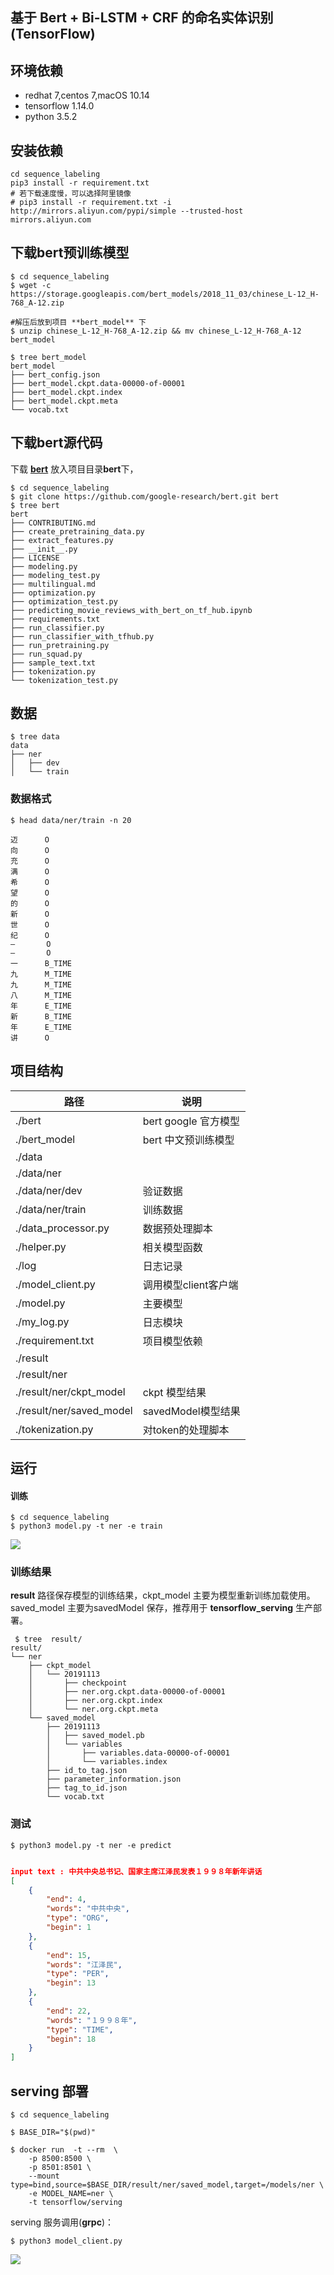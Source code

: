 
## 基于 Bert + Bi-LSTM + CRF 的命名实体识别(TensorFlow)

## 环境依赖

 - redhat 7,centos 7,macOS 10.14
 - tensorflow 1.14.0
 - python 3.5.2


## 安装依赖
        
    cd sequence_labeling
    pip3 install -r requirement.txt
    # 若下载速度慢，可以选择阿里镜像
    # pip3 install -r requirement.txt -i http://mirrors.aliyun.com/pypi/simple --trusted-host mirrors.aliyun.com

## 下载bert预训练模型

    $ cd sequence_labeling
    $ wget -c https://storage.googleapis.com/bert_models/2018_11_03/chinese_L-12_H-768_A-12.zip
    
    #解压后放到项目 **bert_model** 下
    $ unzip chinese_L-12_H-768_A-12.zip && mv chinese_L-12_H-768_A-12 bert_model
    
    $ tree bert_model
    bert_model
    ├── bert_config.json
    ├── bert_model.ckpt.data-00000-of-00001
    ├── bert_model.ckpt.index
    ├── bert_model.ckpt.meta
    └── vocab.txt

## 下载bert源代码
下载 [**bert**](https://github.com/google-research/bert) 放入项目目录**bert**下，

    $ cd sequence_labeling
    $ git clone https://github.com/google-research/bert.git bert
    $ tree bert
    bert
    ├── CONTRIBUTING.md
    ├── create_pretraining_data.py
    ├── extract_features.py
    ├── __init__.py
    ├── LICENSE
    ├── modeling.py
    ├── modeling_test.py
    ├── multilingual.md
    ├── optimization.py
    ├── optimization_test.py
    ├── predicting_movie_reviews_with_bert_on_tf_hub.ipynb
    ├── requirements.txt
    ├── run_classifier.py
    ├── run_classifier_with_tfhub.py
    ├── run_pretraining.py
    ├── run_squad.py
    ├── sample_text.txt
    ├── tokenization.py
    └── tokenization_test.py
    
## 数据

    $ tree data
    data
    ├── ner
    │   ├── dev
    │   └── train
    
### 数据格式


    $ head data/ner/train -n 20
    
    迈      O
    向      O
    充      O
    满      O
    希      O
    望      O
    的      O
    新      O
    世      O
    纪      O
    —       O
    —       O
    一      B_TIME
    九      M_TIME
    九      M_TIME
    八      M_TIME
    年      E_TIME
    新      B_TIME
    年      E_TIME
    讲      O
    

## 项目结构

|  路径| 说明 | 
| --- | --- | 
|./bert| bert google 官方模型|
|./bert_model|bert 中文预训练模型|
|./data||
|./data/ner||
|./data/ner/dev|验证数据|
|./data/ner/train|训练数据|
|./data_processor.py|数据预处理脚本|
|./helper.py|相关模型函数|
|./log|日志记录|
|./model_client.py|调用模型client客户端|
|./model.py|主要模型|
|./my_log.py|日志模块|
|./requirement.txt|项目模型依赖|
|./result||
|./result/ner||
|./result/ner/ckpt_model| ckpt 模型结果|
|./result/ner/saved_model|savedModel模型结果|
|./tokenization.py|对token的处理脚本|

## 运行
#### 训练
    
    $ cd sequence_labeling
    $ python3 model.py -t ner -e train
    
![](media/15736923637849.jpg)

### 训练结果

**result** 路径保存模型的训练结果，ckpt_model 主要为模型重新训练加载使用。saved_model 主要为savedModel 保存，推荐用于 **tensorflow_serving**  生产部署。

     $ tree  result/
    result/
    └── ner
        ├── ckpt_model
        │   └── 20191113
        │       ├── checkpoint
        │       ├── ner.org.ckpt.data-00000-of-00001
        │       ├── ner.org.ckpt.index
        │       └── ner.org.ckpt.meta
        └── saved_model
            ├── 20191113
            │   ├── saved_model.pb
            │   └── variables
            │       ├── variables.data-00000-of-00001
            │       └── variables.index
            ├── id_to_tag.json
            ├── parameter_information.json
            ├── tag_to_id.json
            └── vocab.txt

### 测试

    $ python3 model.py -t ner -e predict

```json

input text : 中共中央总书记、国家主席江泽民发表１９９８年新年讲话
[
    {
        "end": 4,
        "words": "中共中央",
        "type": "ORG",
        "begin": 1
    },
    {
        "end": 15,
        "words": "江泽民",
        "type": "PER",
        "begin": 13
    },
    {
        "end": 22,
        "words": "１９９８年",
        "type": "TIME",
        "begin": 18
    }
]

```

## serving 部署

    $ cd sequence_labeling
    
    $ BASE_DIR="$(pwd)"
    
    $ docker run  -t --rm  \
        -p 8500:8500 \
        -p 8501:8501 \
        --mount  type=bind,source=$BASE_DIR/result/ner/saved_model,target=/models/ner \
        -e MODEL_NAME=ner \
        -t tensorflow/serving
    

serving 服务调用(**grpc**)：

    $ python3 model_client.py


![](media/15736926131208.jpg)



